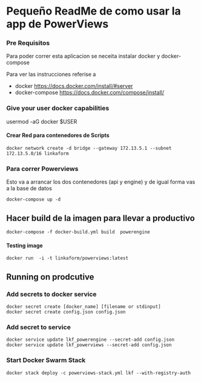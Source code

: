 # Pequeño ReadMe de como usar la app de PowerViews

### Pre Requisitos

Para poder correr esta aplicacion se neceita instalar docker y docker-compose

Para ver las instrucciones referise a

- docker
  https://docs.docker.com/install/#server
- docker-compose
  https://docs.docker.com/compose/install/

### Give your user docker capabilities
usermod -aG docker $USER

#### Crear Red para contenedores de Scripts

```
docker network create -d bridge --gateway 172.13.5.1 --subnet 172.13.5.0/16 linkaform
```
### Para correr Powerviews

Esto va a arrancar los dos contenedores (api y engine) y de igual forma vas a la base de datos

```
docker-compose up -d
```


## Hacer build de la imagen para llevar a productivo
```
docker-compose -f docker-build.yml build  powerengine
```

#### Testing image
```
docker run  -i -t linkaform/powerviews:latest
```

## Running on prodcutive

### Add secrets to docker service


```
docker secret create [docker_name] [filename or stdinput]
docker secret create config.json config.json
```

### Add secret to service

```
docker service update lkf_powerengine --secret-add config.json
docker service update lkf_powerviews --secret-add config.json
```

### Start Docker Swarm Stack

```
docker stack deploy -c powerviews-stack.yml lkf --with-registry-auth
```